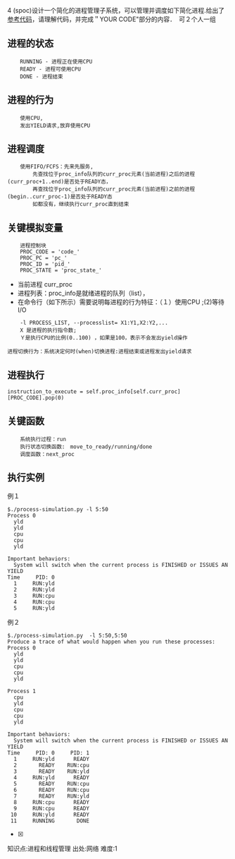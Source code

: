 4
(spoc)设计一个简化的进程管理子系统，可以管理并调度如下简化进程.给出了[参考代码]("https://github.com/chyyuu/ucore_lab/blob/master/related_info/lab4/process-concept-homework.py)，请理解代码，并完成＂YOUR CODE"部分的内容．　可２个人一组
## 进程的状态
```
    RUNNING - 进程正在使用CPU
    READY - 进程可使用CPU
    DONE - 进程结束
```
## 进程的行为
```
    使用CPU,
    发出YIELD请求,放弃使用CPU
```
## 进程调度
```
    使用FIFO/FCFS：先来先服务,
        先查找位于proc_info队列的curr_proc元素(当前进程)之后的进程(curr_proc+1..end)是否处于READY态，
        再查找位于proc_info队列的curr_proc元素(当前进程)之前的进程(begin..curr_proc-1)是否处于READY态
        如都没有，继续执行curr_proc直到结束
```
## 关键模拟变量
```
    进程控制块
    PROC_CODE = 'code_'
    PROC_PC = 'pc_'
    PROC_ID = 'pid_'
    PROC_STATE = 'proc_state_'
```
   * 当前进程 curr_proc
   * 进程列表：proc_info是就绪进程的队列（list），
   * 在命令行（如下所示）需要说明每进程的行为特征：（１）使用CPU ;(2)等待I/O
```
    -l PROCESS_LIST, --processlist= X1:Y1,X2:Y2,...
    X 是进程的执行指令数; 
    Ｙ是执行CPU的比例(0..100) ，如果是100，表示不会发出yield操作
```
    进程切换行为：系统决定何时(when)切换进程:进程结束或进程发出yield请求

## 进程执行
```
instruction_to_execute = self.proc_info[self.curr_proc][PROC_CODE].pop(0)
```
## 关键函数
```
    系统执行过程：run
    执行状态切换函数:　move_to_ready/running/done　
    调度函数：next_proc
```
## 执行实例
例１
```
$./process-simulation.py -l 5:50
Process 0
  yld
  yld
  cpu
  cpu
  yld

Important behaviors:
  System will switch when the current process is FINISHED or ISSUES AN YIELD
Time     PID: 0 
  1     RUN:yld 
  2     RUN:yld 
  3     RUN:cpu 
  4     RUN:cpu 
  5     RUN:yld
```
例２
```
$./process-simulation.py  -l 5:50,5:50
Produce a trace of what would happen when you run these processes:
Process 0
  yld
  yld
  cpu
  cpu
  yld

Process 1
  cpu
  yld
  cpu
  cpu
  yld

Important behaviors:
  System will switch when the current process is FINISHED or ISSUES AN YIELD
Time     PID: 0     PID: 1 
  1     RUN:yld      READY 
  2       READY    RUN:cpu 
  3       READY    RUN:yld 
  4     RUN:yld      READY 
  5       READY    RUN:cpu 
  6       READY    RUN:cpu 
  7       READY    RUN:yld 
  8     RUN:cpu      READY 
  9     RUN:cpu      READY 
 10     RUN:yld      READY 
 11     RUNNING       DONE
```
- [x]

知识点:进程和线程管理
出处:网络
难度:1
> 
